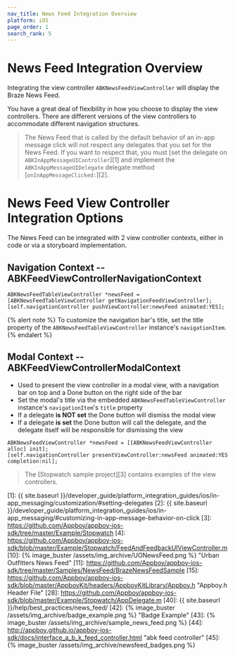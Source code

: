 ```yaml
---
nav_title: News Feed Integration Overview
platform: iOS
page_order: 1
search_rank: 5
---
```


# News Feed Integration Overview
Integrating the view controller `ABKNewsFeedViewController` will display the Braze News Feed.

You have a great deal of flexibility in how you choose to display the view controllers. There are different versions of the view controllers to accommodate different navigation structures.

>  The News Feed that is called by the default behavior of an in-app message click will not respect any delegates that you set for the News Feed. If you want to respect that, you must [set the delegate on `ABKInAppMessageUIController`][1] and implement the `ABKInAppMessageUIDelegate` delegate method [`onInAppMessageClicked:`][2].

# News Feed View Controller Integration Options

The News Feed can be integrated with 2 view controller contexts, either in code or via a storyboard implementation.

## Navigation Context -- ABKFeedViewControllerNavigationContext

```objc
ABKNewsFeedTableViewController *newsFeed = [ABKNewsFeedTableViewController getNavigationFeedViewController];
[self.navigationController pushViewController:newsFeed animated:YES];
```

{% alert note %}
To customize the navigation bar's title, set the title property of the `ABKNewsFeedTableViewController` instance's `navigationItem`.
{% endalert %}

## Modal Context -- ABKFeedViewControllerModalContext

- Used to present the view controller in a modal view, with a navigation bar on top and a Done button on the right side of the bar
- Set the modal's title via the embedded `ABKNewsFeedTableViewController` instance's `navigationItem`'s `title` property
- If a delegate __is NOT set__ the Done button will dismiss the modal view
- If a delegate __is set__ the Done button will call the delegate, and the delegate itself will be responsible for dismissing the view

```objc
ABKNewsFeedViewController *newsFeed = [[ABKNewsFeedViewController alloc] init];
[self.navigationController presentViewController:newsFeed animated:YES completion:nil];
```

>  The [Stopwatch sample project][3] contains examples of the view controllers.


[1]: {{ site.baseurl }}/developer_guide/platform_integration_guides/ios/in-app_messaging/customization/#setting-delegates
[2]: {{ site.baseurl }}/developer_guide/platform_integration_guides/ios/in-app_messaging/#customizing-in-app-message-behavior-on-click
[3]: https://github.com/Appboy/appboy-ios-sdk/tree/master/Example/Stopwatch
[4]: https://github.com/Appboy/appboy-ios-sdk/blob/master/Example/Stopwatch/FeedAndFeedbackUIViewController.m
[10]: {% image_buster /assets/img_archive/UONewsFeed.png %} "Urban Outfitters News Feed"
[11]: https://github.com/Appboy/appboy-ios-sdk/tree/master/Samples/NewsFeed/BrazeNewsFeedSample
[15]: https://github.com/Appboy/appboy-ios-sdk/blob/master/AppboyKit/headers/AppboyKitLibrary/Appboy.h "Appboy.h Header File"
[28]: https://github.com/Appboy/appboy-ios-sdk/blob/master/Example/Stopwatch/AppDelegate.m
[40]: {{ site.baseurl }}/help/best_practices/news_feed/
[42]: {% image_buster /assets/img_archive/badge_example.png %} "Badge Example"
[43]: {% image_buster /assets/img_archive/sample_news_feed.png %}
[44]: http://appboy.github.io/appboy-ios-sdk/docs/interface_a_b_k_feed_controller.html "abk feed controller"
[45]: {% image_buster /assets/img_archive/newsfeed_badges.png %}
